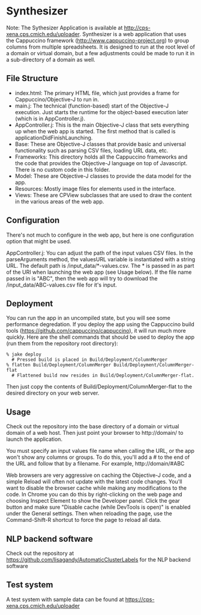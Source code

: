 Synthesizer
============

Note: The Sythesizer Application is available at http://cps-xena.cps.cmich.edu/uploader. Synthesizer is a web application that uses the Cappuccino framework (http://www.cappuccino-project.org) to group columns from multiple spreadsheets.  It is designed to run at the root level of a domain or virtual domain, but a few adjustments could be made to run it in a sub-directory of a domain as well.

File Structure
--------------
- index.html:  The primary HTML file, which just provides a frame for Cappuccino/Objective-J to run in.  
- main.j:  The technical (function-based) start of the Objective-J execution.  Just starts the runtime for the object-based execution later (which is in AppController.j). 
- AppController.j:  This is the main Objective-J class that sets everything up when the web app is started.  The first method that is called is applicationDidFinishLaunching.
- Base:  These are Objective-J classes that provide basic and universal functionality such as parsing CSV files, loading URL data, etc.
- Frameworks:  This directory holds all the Cappuccino frameworks and the code that provides the Objective-J language on top of Javascript.  There is no custom code in this folder.
- Model:  These are Objective-J classes to provide the data model for the app.
- Resources:  Mostly image files for elements used in the interface.
- Views:  These are CPView subclasses that are used to draw the content in the various areas of the web app.

Configuration
-------------
There's not much to configure in the web app, but here is one configuration option that might be used.

AppController.j:  You can adjust the path of the input values CSV files.  In the parseArguments method, the valuesURL variable is instantiated with a string URL.  The default path is /input\_data/*-values.csv.  The * is passed in as part of the URI when launching the web app (see Usage below).  If the file name passed in is "ABC", then the web app will try to download the /input\_data/ABC-values.csv file for it's input.

Deployment
----------
You can run the app in an uncompiled state, but you will see some performance degredation.  If you deploy the app using the Cappuccino build tools (https://github.com/cappuccino/cappuccino), it will run much more quickly.  Here are the shell commands that should be used to deploy the app (run them from the repository root directory):

    % jake deploy
      # Pressed build is placed in Build/Deployment/ColumnMerger
    % flatten Build/Deployment/ColumnMerger Build/Deployment/ColumnMerger-flat
      # Flattened build now resides in Build/Deployment/ColumnMerger-flat.

Then just copy the contents of Build/Deployment/ColumnMerger-flat to the desired directory on your web server.

Usage
-----
Check out the repository into the base directory of a domain or virtual domain of a web host.  Then just point your browser to http://domain/ to launch the application.  

You must specify an input values file name when calling the URL, or the app won't show any columns or groups.  To do this, you'll add a # to the end of the URL and follow that by a filename.  For example, http://domain/#ABC

Web browsers are very aggressive on caching the Objective-J code, and a simple Reload will often not update with the latest code changes.  You'll want to disable the browser cache while making any modifications to the code.  In Chrome you can do this by right-clicking on the web page and choosing Inspect Element to show the Developer panel.  Click the gear button and make sure "Disable cache (while DevTools is open)" is enabled under the General settings.  Then when reloading the page, use the Command-Shift-R shortcut to force the page to reload all data.

NLP backend software
--------
Check out the repository at https://github.com/lisagandy/AutomaticClusterLabels for the NLP backend software

Test system
----------
A test system with sample data can be found at https://cps-xena.cps.cmich.edu/uploader



